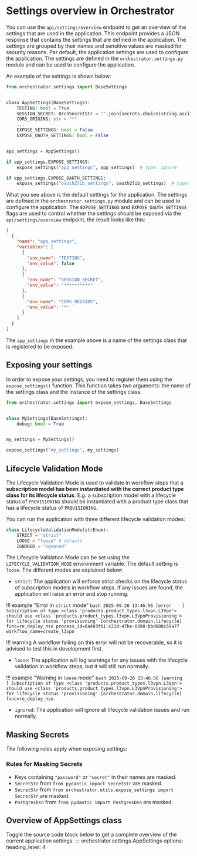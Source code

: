 # Settings overview in Orchestrator

You can use the `api/settings/overview` endpoint to get an overview of the settings that are used in the application.
This endpoint provides a JSON response that contains the settings that are defined in the application. The settings are
grouped by their names and sensitive values are masked for security reasons.
Per default, the application settings are used to configure the application. The settings are defined in the
`orchestrator.settings.py` module and can be used to configure the application.

An example of the settings is shown below:

```python
from orchestrator.settings import BaseSettings


class AppSettings(BaseSettings):
    TESTING: bool = True
    SESSION_SECRET: OrchSecretStr = "".join(secrets.choice(string.ascii_letters) for i in range(16))  # type: ignore
    CORS_ORIGINS: str = "*"
    ...
    EXPOSE_SETTINGS: bool = False
    EXPOSE_OAUTH_SETTINGS: bool = False


app_settings = AppSettings()

if app_settings.EXPOSE_SETTINGS:
    expose_settings("app_settings", app_settings)  # type: ignore

if app_settings.EXPOSE_OAUTH_SETTINGS:
    expose_settings("oauth2lib_settings", oauth2lib_settings)  # type: ignore
```

What you see above is the default settings for the application. The settings are defined in the
`orchestrator.settings.py` module and can be used to configure the application.
The `EXPOSE_SETTINGS` and `EXPOSE_OAUTH_SETTINGS` flags are used to control whether the settings should be exposed via
the `api/settings/overview` endpoint, the result looks like this:

```json
[
  {
    "name": "app_settings",
    "variables": [
      {
        "env_name": "TESTING",
        "env_value": false
      },
      {
        "env_name": "SESSION_SECRET",
        "env_value": "**********"
      },
      {
        "env_name": "CORS_ORIGINS",
        "env_value": "*"
      }
    ]
  }
]
```

The `app_settings` in the example above is a name of the settings class that is registered to be exposed.

## Exposing your settings

In order to expose your settings, you need to register them using the `expose_settings()` function. This function takes
two arguments: the name of the settings class and the instance of the settings class.

```python
from orchestrator.settings import expose_settings, BaseSettings


class MySettings(BaseSettings):
    debug: bool = True


my_settings = MySettings()

expose_settings("my_settings", my_settings)
```

## Lifecycle Validation Mode

The Lifecycle Validation Mode is used to validate in workflow steps that a **subscription model has been instantiated with the correct product type class for its lifecycle status**. E.g. a subscription model with a lifecycle status of `PROVISIONING` should be instantiated with a product type class that has a lifecycle status of `PROVISIONING`.

You can run the application with three different lifecycle validation modes:

```Python
class LifecycleValidationMode(strEnum):
    STRICT = "strict"
    LOOSE = "loose" # default
    IGNORED = "ignored"
```

The Lifecycle Validation Mode can be set using the `LIFECYCLE_VALIDATION_MODE` environment variable. The default setting is `loose`. The different modes are explained below:

- `strict`: The application will enforce strict checks on the lifecycle status of subscription models in workflow steps. If any issues are found, the application will raise an error and stop running.

!!! example "Error in `strict` mode"
    ```bash
    2025-09-26 13:46:56 [error    ] Subscription of type <class 'products.product_types.l3vpn.L3Vpn'> should use <class 'products.product_types.l3vpn.L3VpnProvisioning'> for lifecycle status 'provisioning' [orchestrator.domain.lifecycle] func=re_deploy_nso process_id=6a483f61-c21d-47be-8390-bbd608c59a77 workflow_name=create_l3vpn
    ```

!!! warning
    A workflow failing on this error will not be recoverable, so it is advised to test this in development first.
- `loose`: The application will log warnings for any issues with the lifecycle validation in workflow steps, but it will still run normally.

!!! example "Warning in `loose` mode"
    ```bash
    2025-09-26 13:46:56 [warning    ] Subscription of type <class 'products.product_types.l3vpn.L3Vpn'> should use <class 'products.product_types.l3vpn.L3VpnProvisioning'> for lifecycle status 'provisioning' [orchestrator.domain.lifecycle] func=re_deploy_nso
    ```
- `ignored`: The application will ignore all lifecycle validation issues and run normally.

## Masking Secrets

The following rules apply when exposing settings:

### Rules for Masking Secrets

- Keys containing `"password"` or `"secret"` in their names are masked.
- `SecretStr` from `from pydantic import SecretStr` are masked.
- `SecretStr` from `from orchestrator.utils.expose_settings import SecretStr` are masked.
- `PostgresDsn` from `from pydantic import PostgresDsn` are masked.

## Overview of AppSettings class

Toggle the source code block below to get a complete overview of the current application settings.
::: orchestrator.settings.AppSettings
    options:
        heading_level: 4
